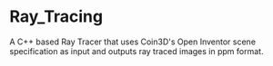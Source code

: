 # Ray_Tracing
A C++ based Ray Tracer that uses Coin3D's Open Inventor scene specification as input and outputs ray traced images in ppm format. 
